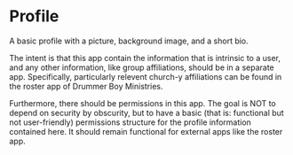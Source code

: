 # Profile

A basic profile with a picture, background image, and a short bio.

The intent is that this app contain the information that is intrinsic to a user, and any other information, like group affiliations, should be in a separate app. Specifically, particularly relevent church-y affiliations can be found in the roster app of Drummer Boy Ministries.

Furthermore, there should be permissions in this app. The goal is NOT to depend on security by obscurity, but to have a basic (that is: functional but not user-friendly) permissions structure for the profile information contained here. It should remain functional for external apps like the roster app.